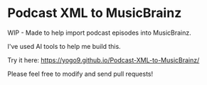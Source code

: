 
# Podcast XML to MusicBrainz

WIP - Made to help import podcast episodes into MusicBrainz.

I've used AI tools to help me build this.

Try it here: https://yogo9.github.io/Podcast-XML-to-MusicBrainz/

Please feel free to modify and send pull requests!
